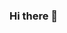 ### Hi there 👋

<!--
**Sami-ullah-AI/Sami-ullah-AI** is a ✨ _special_ ✨ repository because its `README.md` (this file) appears on your GitHub profile.

Here are some ideas to get you started:

- 🔭 I’m currently working on Machine learning in python.
- 🌱 I’m currently learning Deep learning and also micro python through which i can deploy AI in different real life problems.
- 👯 I’m looking to collaborate on Machine learning
- 🤔 I’m looking for help with ...
- 💬 Ask me about ...
- 📫 How to reach me: 
- 😄 Pronouns: ...
- ⚡ Fun fact: ...
-->
